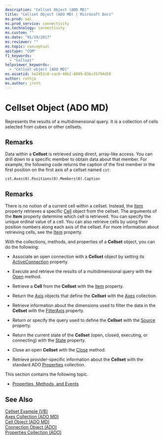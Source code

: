 ```yaml
---
description: "Cellset Object (ADO MD)"
title: "Cellset Object (ADO MD) | Microsoft Docs"
ms.prod: sql
ms.prod_service: connectivity
ms.technology: connectivity
ms.custom: ""
ms.date: "01/19/2017"
ms.reviewer: ""
ms.topic: conceptual
apitype: "COM"
f1_keywords: 
  - "Cellset"
helpviewer_keywords: 
  - "Cellset object [ADO MD]"
ms.assetid: 5e2452c0-cac0-49b2-8099-836c35794d50
author: rothja
ms.author: jroth
---
```

# Cellset Object (ADO MD)
Represents the results of a multidimensional query. It is a collection of cells selected from cubes or other cellsets.  
  
## Remarks  
 Data within a **Cellset** is retrieved using direct, array-like access. You can drill down to a specific member to obtain data about that member. For example, the following code returns the caption of the first member in the first position on the first axis of a cellset named `cst`:  
  
```  
cst.Axes(0).Positions(0).Members(0).Caption  
```  
  
## Remarks  
 There is no notion of a current cell within a cellset. Instead, the [Item](./item-property-ado-md-cellset.md) property retrieves a specific [Cell](./cell-object-ado-md.md) object from the cellset. The arguments of the **Item** property determine which cell is retrieved. You can specify the unique ordinal value of a cell. You can also retrieve cells by using their position numbers along each axis of the cellset. For more information about retrieving cells, see the [Item](./item-property-ado-md-cellset.md) property.  
  
 With the collections, methods, and properties of a **Cellset** object, you can do the following:  
  
-   Associate an open connection with a **Cellset** object by setting its [ActiveConnection](./activeconnection-property-ado-md.md) property.  
  
-   Execute and retrieve the results of a multidimensional query with the [Open](./open-method-ado-md.md) method.  
  
-   Retrieve a **Cell** from the **Cellset** with the [Item](./item-property-ado-md-cellset.md) property.  
  
-   Return the [Axis](./axis-object-ado-md.md) objects that define the **Cellset** with the [Axes](./axes-collection-ado-md.md) collection.  
  
-   Retrieve information about the dimensions used to filter the data in the **Cellset** with the [FilterAxis](./filteraxis-property-ado-md.md) property.  
  
-   Return or specify the query used to define the **Cellset** with the [Source](./source-property-ado-md.md) property.  
  
-   Return the current state of the **Cellset** (open, closed, executing, or connecting) with the [State](./state-property-ado-md.md) property.  
  
-   Close an open **Cellset** with the [Close](./close-method-ado-md.md) method.  
  
-   Retrieve provider-specific information about the **Cellset** with the standard ADO [Properties](../ado-api/properties-collection-ado.md) collection.  
  
 This section contains the following topic.  
  
-   [Properties, Methods, and Events](./cellset-object-properties-methods-and-events.md)  
  
## See Also  
 [Cellset Example (VB)](./cellset-example-vb.md)   
 [Axes Collection (ADO MD)](./axes-collection-ado-md.md)   
 [Cell Object (ADO MD)](./cell-object-ado-md.md)   
 [Connection Object (ADO)](../ado-api/connection-object-ado.md)   
 [Properties Collection (ADO)](../ado-api/properties-collection-ado.md)
